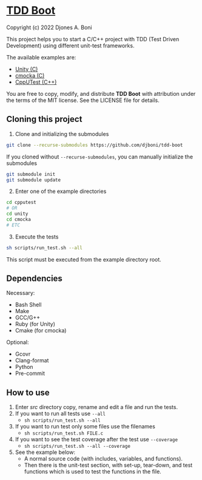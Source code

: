 # [TDD Boot](https://github.com/djboni/tdd-boot)

Copyright (c) 2022 Djones A. Boni

This project helps you to start a C/C++ project with TDD (Test Driven
Development) using different unit-test frameworks.

The available examples are:

- [Unity (C)](https://github.com/ThrowTheSwitch/Unity)
- [cmocka (C)](https://gitlab.com/cmocka/cmocka)
- [CppUTest (C++)](https://github.com/cpputest/cpputest)

You are free to copy, modify, and distribute **TDD Boot** with attribution
under the terms of the MIT license. See the LICENSE file for details.

## Cloning this project

1. Clone and initializing the submodules

```sh
git clone --recurse-submodules https://github.com/djboni/tdd-boot
```

If you cloned without `--recurse-submodules`, you can manually initialize the
submodules

```sh
git submodule init
git submodule update
```

2. Enter one of the example directories

```sh
cd cpputest
# OR
cd unity
cd cmocka
# ETC
```

3. Execute the tests

```sh
sh scripts/run_test.sh --all
```

This script must be executed from the example directory root.

## Dependencies

Necessary:

- Bash Shell
- Make
- GCC/G++
- Ruby (for Unity)
- Cmake (for cmocka)

Optional:

- Gcovr
- Clang-format
- Python
- Pre-commit

## How to use

1. Enter _src_ directory copy, rename and edit a file and run the tests.
2. If you want to run all tests use `--all`
   - `sh scripts/run_test.sh --all`
3. If you want to run test only some files use the filenames
   - `sh scripts/run_test.sh FILE.c`
4. If you want to see the test coverage after the test use `--coverage`
   - `sh scripts/run_test.sh --all --coverage`
5. See the example below:
   - A normal source code (with includes, variables, and functions).
   - Then there is the unit-test section, with set-up, tear-down, and test
     functions which is used to test the functions in the file.

